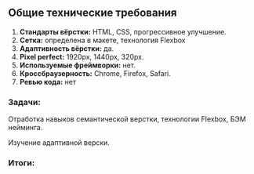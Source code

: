 
## Общие технические требования
1. **Стандарты вёрстки:** HTML, CSS, прогрессивное улучшение.
1. **Сетка:** определена в макете, технология Flexbox
1. **Адаптивность вёрстки:** да.
1. **Pixel perfect:** 1920px, 1440px, 320px.
1. **Используемые фреймворки:** нет.
1. **Кроссбраузерность:** Chrome, Firefox, Safari.
1. **Ревью кода:** нет

### Задачи: ###
Отработка навыков семантической верстки, технологии Flexbox, БЭМ нейминга. 

Изучение адаптивной верски.


### Итоги: ###

